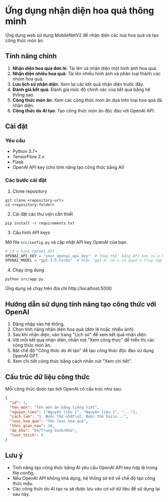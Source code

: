 # Ứng dụng nhận diện hoa quả thông minh

Ứng dụng web sử dụng MobileNetV2 để nhận diện các loại hoa quả và tạo công thức món ăn.

## Tính năng chính

1. **Nhận diện hoa quả đơn lẻ**: Tải lên và nhận diện một hình ảnh hoa quả.
2. **Nhận diện nhiều hoa quả**: Tải lên nhiều hình ảnh và phân loại thành các nhóm hoa quả.
3. **Lưu lịch sử nhận diện**: Xem lại các kết quả nhận diện trước đây.
4. **Đánh giá kết quả**: Đánh giá mức độ chính xác của kết quả bằng hệ thống sao.
5. **Công thức món ăn**: Xem các công thức món ăn dựa trên loại hoa quả đã nhận diện.
6. **Công thức do AI tạo**: Tạo công thức món ăn độc đáo với OpenAI API.

## Cài đặt

### Yêu cầu

- Python 3.7+
- TensorFlow 2.x
- Flask
- OpenAI API key (cho tính năng tạo công thức bằng AI)

### Các bước cài đặt

1. Clone repository
```
git clone <repository-url>
cd <repository-folder>
```

2. Cài đặt các thư viện cần thiết
```
pip install -r requirements.txt
```

3. Cấu hình API keys

Mở file `src/config.py` và cập nhật API key OpenAI của bạn:
```python
# Cấu hình OpenAI API
OPENAI_API_KEY = "your_openai_api_key"  # Thay thế bằng API key của bạn
OPENAI_MODEL = "gpt-3.5-turbo"  # hoặc "gpt-4" nếu có quyền truy cập
```

4. Chạy ứng dụng
```
python src/app.py
```

Ứng dụng sẽ chạy trên địa chỉ http://localhost:5000

## Hướng dẫn sử dụng tính năng tạo công thức với OpenAI

1. Đăng nhập vào hệ thống.
2. Chọn tính năng nhận diện hoa quả (đơn lẻ hoặc nhiều ảnh).
3. Sau khi nhận diện, vào trang "Lịch sử" để xem kết quả nhận diện.
4. Với mỗi kết quả nhận diện, nhấn nút "Xem công thức" để hiển thị các công thức món ăn.
5. Bật chế độ "Công thức do AI tạo" để tạo công thức độc đáo sử dụng OpenAI GPT.
6. Xem chi tiết công thức bằng cách nhấn nút "Xem chi tiết".

## Cấu trúc dữ liệu công thức

Mỗi công thức được tạo bởi OpenAI có cấu trúc như sau:

```json
{
  "id": 1,
  "ten_mon": "Tên món ăn bằng tiếng Việt",
  "nguyen_lieu": ["Nguyên liệu 1", "Nguyên liệu 2", "..."],
  "cach_lam": "1. Bước thứ nhất\n2. Bước thứ hai\n...",
  "loai_hoa_qua": "Tên loại hoa quả",
  "thoi_gian_nau": 30,
  "do_kho": "Dễ/Trung bình/Khó",
  "luot_thich": 0
}
```

## Lưu ý

- Tính năng tạo công thức bằng AI yêu cầu OpenAI API key hợp lệ trong file config.
- Nếu OpenAI API không khả dụng, hệ thống sẽ trở về chế độ tạo công thức mẫu.
- Các công thức do AI tạo ra sẽ được lưu vào cơ sở dữ liệu để sử dụng lại sau này. 